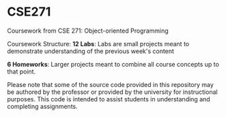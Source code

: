 # CSE271
Coursework from CSE 271: Object-oriented Programming

Coursework Structure:
**12 Labs**: Labs are small projects meant to demonstrate understanding of the previous week's content

**6 Homeworks**: Larger projects meant to combine all course concepts up to that point.

Please note that some of the source code provided in this repository may be authored by the professor or provided by the university for instructional purposes. This code is intended to assist students in understanding and completing assignments.
